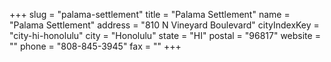+++
slug = "palama-settlement"
title = "Palama Settlement"
name = "Palama Settlement"
address = "810 N Vineyard Boulevard"
cityIndexKey = "city-hi-honolulu"
city = "Honolulu"
state = "HI"
postal = "96817"
website = ""
phone = "808-845-3945"
fax = ""
+++
